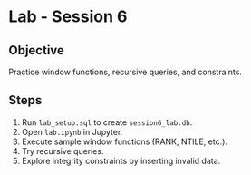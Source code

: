 # Lab - Session 6

## Objective
Practice window functions, recursive queries, and constraints.

## Steps
1. Run `lab_setup.sql` to create `session6_lab.db`.
2. Open `lab.ipynb` in Jupyter.
3. Execute sample window functions (RANK, NTILE, etc.).
4. Try recursive queries.
5. Explore integrity constraints by inserting invalid data.
